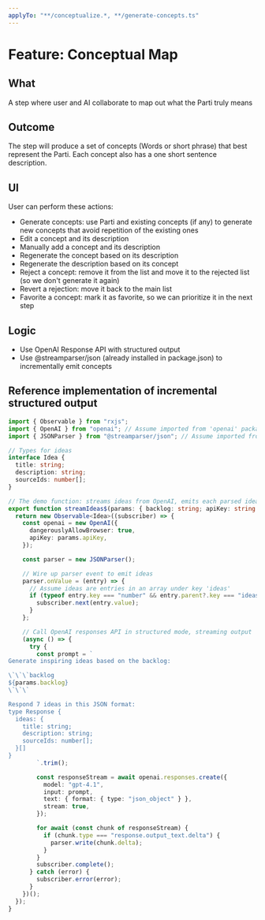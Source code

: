 ```yaml
---
applyTo: "**/conceptualize.*, **/generate-concepts.ts"
---
```


# Feature: Conceptual Map

## What

A step where user and AI collaborate to map out what the Parti truly means

## Outcome

The step will produce a set of concepts (Words or short phrase) that best represent the Parti.
Each concept also has a one short sentence description.

## UI

User can perform these actions:

- Generate concepts: use Parti and existing concepts (if any) to generate new concepts that avoid repetition of the existing ones
- Edit a concept and its description
- Manually add a concept and its description
- Regenerate the concept based on its description
- Regenerate the description based on its concept
- Reject a concept: remove it from the list and move it to the rejected list (so we don't generate it again)
- Revert a rejection: move it back to the main list
- Favorite a concept: mark it as favorite, so we can prioritize it in the next step

## Logic

- Use OpenAI Response API with structured output
- Use @streamparser/json (already installed in package.json) to incrementally emit concepts

## Reference implementation of incremental structured output

```ts
import { Observable } from "rxjs";
import { OpenAI } from "openai"; // Assume imported from 'openai' package or a compatible ESM module
import { JSONParser } from "@streamparser/json"; // Assume imported from '@streamparser/json'

// Types for ideas
interface Idea {
  title: string;
  description: string;
  sourceIds: number[];
}

// The demo function: streams ideas from OpenAI, emits each parsed idea
export function streamIdeas$(params: { backlog: string; apiKey: string }): Observable<Idea> {
  return new Observable<Idea>((subscriber) => {
    const openai = new OpenAI({
      dangerouslyAllowBrowser: true,
      apiKey: params.apiKey,
    });

    const parser = new JSONParser();

    // Wire up parser event to emit ideas
    parser.onValue = (entry) => {
      // Assume ideas are entries in an array under key 'ideas'
      if (typeof entry.key === "number" && entry.parent?.key === "ideas" && typeof entry.value?.title === "string") {
        subscriber.next(entry.value);
      }
    };

    // Call OpenAI responses API in structured mode, streaming output
    (async () => {
      try {
        const prompt = `
Generate inspiring ideas based on the backlog:

\`\`\`backlog
${params.backlog}
\`\`\`

Respond 7 ideas in this JSON format:
type Response {
  ideas: {
    title: string;
    description: string;
    sourceIds: number[];
  }[]
}
        `.trim();

        const responseStream = await openai.responses.create({
          model: "gpt-4.1",
          input: prompt,
          text: { format: { type: "json_object" } },
          stream: true,
        });

        for await (const chunk of responseStream) {
          if (chunk.type === "response.output_text.delta") {
            parser.write(chunk.delta);
          }
        }
        subscriber.complete();
      } catch (error) {
        subscriber.error(error);
      }
    })();
  });
}
```
